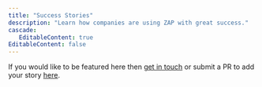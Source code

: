 ```yaml
---
title: "Success Stories"
description: "Learn how companies are using ZAP with great success."
cascade:
   EditableContent: true
EditableContent: false
---
```

If you would like to be featured here then [get in touch](mailto:zaproxy-admin@googlegroups.com) 
or submit a PR to add your story [here](https://github.com/zaproxy/zaproxy-website/tree/master/site/content/success).
